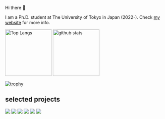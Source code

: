 Hi there 👋

I am a Ph.D. student at The University of Tokyo in Japan (2022-). Check [my website](https://syuntoku14.github.io/) for more info.

<p align="left"> 
  <img alt="Top Langs" height="150px" src="https://github-readme-stats.vercel.app/api/top-langs/?username=syuntoku14&layout=compact&show_icons=true&theme=onedark" />
  <img alt="github stats" height="150px" src="https://github-readme-stats.vercel.app/api?username=syuntoku14&theme=onedark&show_icons=ture" />
</p>

[![trophy](https://github-profile-trophy.vercel.app/?username=syuntoku14&theme=onedark&column=7)](https://github.com/ryo-ma/github-profile-trophy)

## selected projects

[![](https://github-readme-stats.vercel.app/api/pin/?username=omron-sinicx&repo=ShinRL)](https://github.com/omron-sinicx/ShinRL)
[![](https://github-readme-stats.vercel.app/api/pin/?username=syuntoku14&repo=fusion2urdf)](https://github.com/syuntoku14/fusion2urdf)
[![](https://github-readme-stats.vercel.app/api/pin/?username=syuntoku14&repo=pytorch-rl-il)](https://github.com/syuntoku14/pytorch-rl-il)
[![](https://github-readme-stats.vercel.app/api/pin/?username=matsuolab&repo=RCMDP-Epigraph)](https://github.com/matsuolab/RCMDP-Epigraph)
[![](https://github-readme-stats.vercel.app/api/pin/?username=matsuolab&repo=Variance-Weighted-MDVI)](https://github.com/matsuolab/Variance-Weighted-MDVI)
[![](https://github-readme-stats.vercel.app/api/pin/?username=matsuolab&repo=Uniform-PAC-Primal-Dual-CMDP)](https://github.com/matsuolab/Uniform-PAC-Primal-Dual-CMDP)

<!--
**syuntoku14/syuntoku14** is a ✨ _special_ ✨ repository because its `README.md` (this file) appears on your GitHub profile.

Here are some ideas to get you started:

- 🔭 I’m currently working on ...
- 🌱 I’m currently learning ...
- 👯 I’m looking to collaborate on ...
- 🤔 I’m looking for help with ...
- 💬 Ask me about ...
- 📫 How to reach me: ...
- 😄 Pronouns: ...
- ⚡ Fun fact: ...
-->
